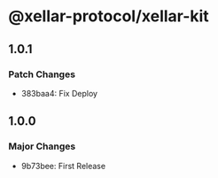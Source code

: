 # @xellar-protocol/xellar-kit

## 1.0.1

### Patch Changes

- 383baa4: Fix Deploy

## 1.0.0

### Major Changes

- 9b73bee: First Release
